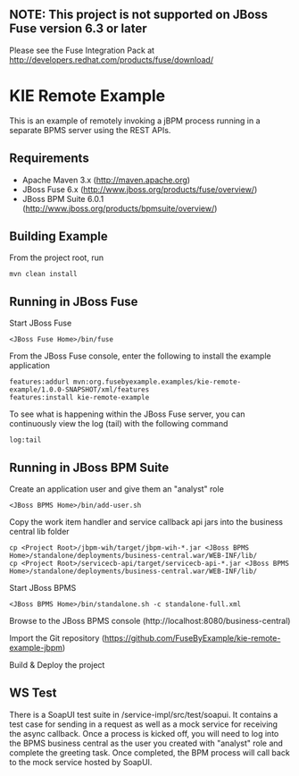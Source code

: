 NOTE: This project is not supported on JBoss Fuse version 6.3 or later
----------------------------------------------------------------------
Please see the Fuse Integration Pack at http://developers.redhat.com/products/fuse/download/


KIE Remote Example
==================

This is an example of remotely invoking a jBPM process running in a separate BPMS server using the REST APIs.

Requirements
------------

* Apache Maven 3.x (http://maven.apache.org)
* JBoss Fuse 6.x (http://www.jboss.org/products/fuse/overview/)
* JBoss BPM Suite 6.0.1 (http://www.jboss.org/products/bpmsuite/overview/)

Building Example
----------------

From the project root, run

    mvn clean install

Running in JBoss Fuse
---------------------

Start JBoss Fuse

    <JBoss Fuse Home>/bin/fuse

From the JBoss Fuse console, enter the following to install the example application

    features:addurl mvn:org.fusebyexample.examples/kie-remote-example/1.0.0-SNAPSHOT/xml/features
    features:install kie-remote-example

To see what is happening within the JBoss Fuse server, you can continuously view the
log (tail) with the following command

    log:tail

Running in JBoss BPM Suite
---------------------

Create an application user and give them an "analyst" role

    <JBoss BPMS Home>/bin/add-user.sh

Copy the work item handler and service callback api jars into the business central lib folder

    cp <Project Root>/jbpm-wih/target/jbpm-wih-*.jar <JBoss BPMS Home>/standalone/deployments/business-central.war/WEB-INF/lib/
    cp <Project Root>/servicecb-api/target/servicecb-api-*.jar <JBoss BPMS Home>/standalone/deployments/business-central.war/WEB-INF/lib/

Start JBoss BPMS

    <JBoss BPMS Home>/bin/standalone.sh -c standalone-full.xml

Browse to the JBoss BPMS console (http://localhost:8080/business-central)

Import the Git repository (https://github.com/FuseByExample/kie-remote-example-jbpm)

Build & Deploy the project

WS Test
-------------------

There is a SoapUI test suite in <Project Root>/service-impl/src/test/soapui. It contains a test case for sending in a request as well as a mock service for receiving the async callback. Once a process is kicked off, you will need to log into the BPMS business central as the user you created with "analyst" role and complete the greeting task. Once completed, the BPM process will call back to the mock service hosted by SoapUI.
